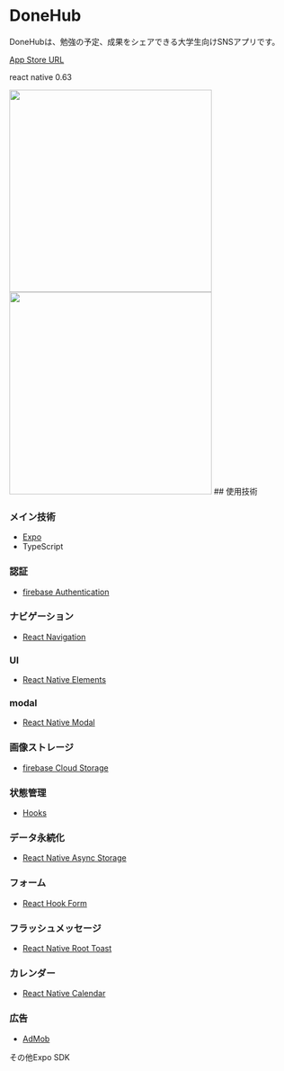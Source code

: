 # DoneHub
DoneHubは、勉強の予定、成果をシェアできる大学生向けSNSアプリです。

[App Store URL](https://apps.apple.com/us/app/donehub/id1565814912)

react native 0.63

<img src="https://user-images.githubusercontent.com/64679766/118754288-b0c6dc00-b8a1-11eb-9524-21ffe8735ff7.jpg" width="360">
<img src="https://user-images.githubusercontent.com/64679766/118754319-c0debb80-b8a1-11eb-8761-8dc9944bd94f.jpg" width="360">
## 使用技術

### メイン技術
- [Expo](https://docs.expo.io/)
- TypeScript

### 認証
- [firebase Authentication](https://firebase.google.com/docs/auth)

### ナビゲーション
- [React Navigation](https://reactnavigation.org/)

### UI
- [React Native Elements](https://reactnativeelements.com/)

### modal
- [React Native Modal](https://github.com/react-native-modal/react-native-modal)

### 画像ストレージ
- [firebase Cloud Storage](https://firebase.google.com/docs/storage)

### 状態管理
- [Hooks](https://reactjs.org/docs/hooks-intro.html)

### データ永続化
- [React Native Async Storage](https://github.com/react-native-async-storage/async-storage)

### フォーム
- [React Hook Form](https://react-hook-form.com/)

### フラッシュメッセージ
- [React Native Root Toast](https://github.com/magicismight/react-native-root-toast)

### カレンダー
- [React Native Calendar](https://github.com/wix/react-native-calendars)

### 広告
- [AdMob](https://admob.google.com/home/)

その他Expo SDK



